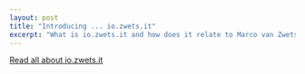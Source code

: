 ```yaml
---
layout: post
title: "Introducing ... io.zwets.it"
excerpt: "What is io.zwets.it and how does it relate to Marco van Zwetselaar's other online identities."
---
```


[Read all about io.zwets.it](/about/)

